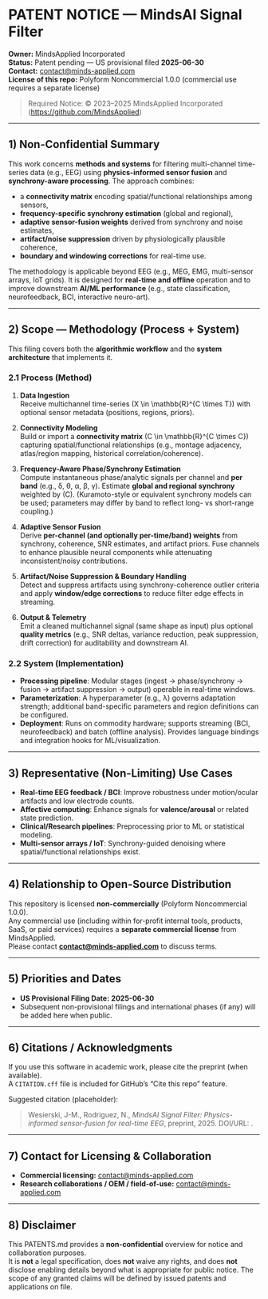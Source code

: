 # PATENT NOTICE — MindsAI Signal Filter

**Owner:** MindsApplied Incorporated  
**Status:** Patent pending — US provisional filed **2025-06-30**  
**Contact:** contact@minds-applied.com  
**License of this repo:** Polyform Noncommercial 1.0.0 (commercial use requires a separate license)

> Required Notice: © 2023–2025 MindsApplied Incorporated (https://github.com/MindsApplied)

---

## 1) Non-Confidential Summary

This work concerns **methods and systems** for filtering multi-channel time-series data (e.g., EEG) using **physics-informed sensor fusion** and **synchrony-aware processing**. The approach combines:
- a **connectivity matrix** encoding spatial/functional relationships among sensors,
- **frequency-specific synchrony estimation** (global and regional),
- **adaptive sensor-fusion weights** derived from synchrony and noise estimates,
- **artifact/noise suppression** driven by physiologically plausible coherence,
- **boundary and windowing corrections** for real-time use.

The methodology is applicable beyond EEG (e.g., MEG, EMG, multi-sensor arrays, IoT grids). It is designed for **real-time and offline** operation and to improve downstream **AI/ML performance** (e.g., state classification, neurofeedback, BCI, interactive neuro-art).

---

## 2) Scope — Methodology (Process + System)

This filing covers both the **algorithmic workflow** and the **system architecture** that implements it.

### 2.1 Process (Method)
1. **Data Ingestion**  
   Receive multichannel time-series \(X \in \mathbb{R}^{C \times T}\) with optional sensor metadata (positions, regions, priors).

2. **Connectivity Modeling**  
   Build or import a **connectivity matrix** \(C \in \mathbb{R}^{C \times C}\) capturing spatial/functional relationships (e.g., montage adjacency, atlas/region mapping, historical correlation/coherence).

3. **Frequency-Aware Phase/Synchrony Estimation**  
   Compute instantaneous phase/analytic signals per channel and **per band** (e.g., δ, θ, α, β, γ). Estimate **global and regional synchrony** weighted by \(C\). (Kuramoto-style or equivalent synchrony models can be used; parameters may differ by band to reflect long- vs short-range coupling.)

4. **Adaptive Sensor Fusion**  
   Derive **per-channel (and optionally per-time/band) weights** from synchrony, coherence, SNR estimates, and artifact priors. Fuse channels to enhance plausible neural components while attenuating inconsistent/noisy contributions.

5. **Artifact/Noise Suppression & Boundary Handling**  
   Detect and suppress artifacts using synchrony-coherence outlier criteria and apply **window/edge corrections** to reduce filter edge effects in streaming.

6. **Output & Telemetry**  
   Emit a cleaned multichannel signal (same shape as input) plus optional **quality metrics** (e.g., SNR deltas, variance reduction, peak suppression, drift correction) for auditability and downstream AI.

### 2.2 System (Implementation)
- **Processing pipeline**: Modular stages (ingest → phase/synchrony → fusion → artifact suppression → output) operable in real-time windows.  
- **Parameterization**: A hyperparameter (e.g., λ) governs adaptation strength; additional band-specific parameters and region definitions can be configured.  
- **Deployment**: Runs on commodity hardware; supports streaming (BCI, neurofeedback) and batch (offline analysis). Provides language bindings and integration hooks for ML/visualization.

---

## 3) Representative (Non-Limiting) Use Cases

- **Real-time EEG feedback / BCI**: Improve robustness under motion/ocular artifacts and low electrode counts.  
- **Affective computing**: Enhance signals for **valence/arousal** or related state prediction.  
- **Clinical/Research pipelines**: Preprocessing prior to ML or statistical modeling.  
- **Multi-sensor arrays / IoT**: Synchrony-guided denoising where spatial/functional relationships exist.

---

## 4) Relationship to Open-Source Distribution

This repository is licensed **non-commercially** (Polyform Noncommercial 1.0.0).  
Any commercial use (including within for-profit internal tools, products, SaaS, or paid services) requires a **separate commercial license** from MindsApplied.  
Please contact **contact@minds-applied.com** to discuss terms.

---

## 5) Priorities and Dates

- **US Provisional Filing Date:** **2025-06-30**  
- Subsequent non-provisional filings and international phases (if any) will be added here when public.

---

## 6) Citations / Acknowledgments

If you use this software in academic work, please cite the preprint (when available).  
A `CITATION.cff` file is included for GitHub’s “Cite this repo” feature.

Suggested citation (placeholder):
> Wesierski, J-M., Rodriguez, N., *MindsAI Signal Filter: Physics-informed sensor-fusion for real-time EEG*, preprint, 2025. DOI/URL: <link>.

---

## 7) Contact for Licensing & Collaboration

- **Commercial licensing:** contact@minds-applied.com  
- **Research collaborations / OEM / field-of-use:** contact@minds-applied.com

---

## 8) Disclaimer

This PATENTS.md provides a **non-confidential** overview for notice and collaboration purposes.  
It is **not** a legal specification, does **not** waive any rights, and does **not** disclose enabling details beyond what is appropriate for public notice. The scope of any granted claims will be defined by issued patents and applications on file.
